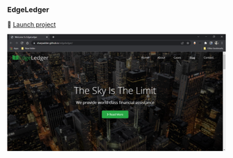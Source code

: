 ### EdgeLedger

🚀 [Launch project](https://sharpadder.github.io/edgeledger/)

![](https://github.com/SharpAdder/edgeledger/blob/main/images/edgeLedger1.png)


